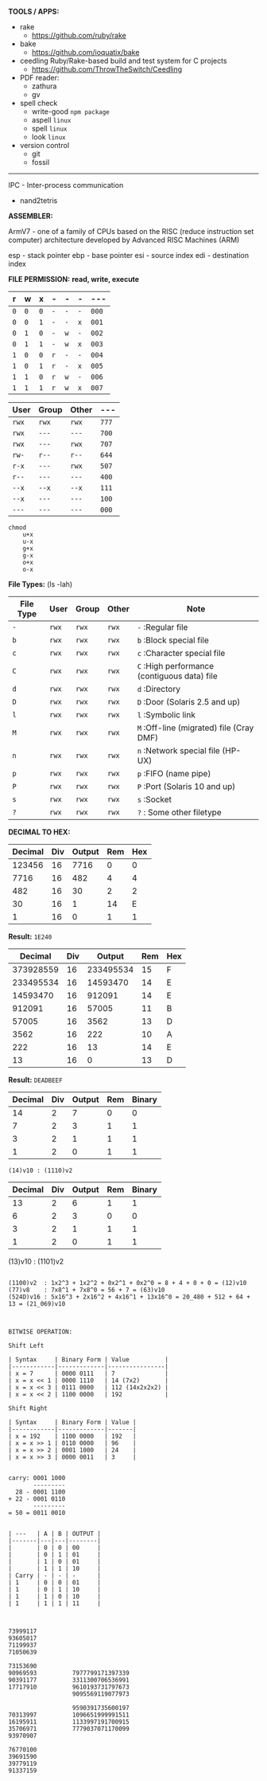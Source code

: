 __TOOLS / APPS:__
- rake
    - https://github.com/ruby/rake
- bake
    - https://github.com/ioquatix/bake
- ceedling
    Ruby/Rake-based build and test system for C projects
    - https://github.com/ThrowTheSwitch/Ceedling
- PDF reader:
    - zathura
    - gv
- spell check
    - write-good  `npm package`
    - aspell      `linux`
    - spell       `linux`
    - look        `linux`
- version control
    - git
    - fossil

-------------------------------------------------------------

IPC - Inter-process communication

- nand2tetris


__ASSEMBLER:__

ArmV7 - one of a family of CPUs based on the RISC (reduce instruction set computer) architecture
developed by Advanced RISC Machines (ARM)

esp - stack pointer
ebp - base pointer
esi - source index
edi - destination index



__FILE PERMISSION:__
__read, write, execute__

| r | w | x | - | - | - | --- |
|---|---|---|---|---|---|-----|
| `0` | `0` | `0` | `-` | `-` | `-` | `000` |
| `0` | `0` | `1` | `-` | `-` | `x` | `001` |
| `0` | `1` | `0` | `-` | `w` | `-` | `002` |
| `0` | `1` | `1` | `-` | `w` | `x` | `003` |
| `1` | `0` | `0` | `r` | `-` | `-` | `004` |
| `1` | `0` | `1` | `r` | `-` | `x` | `005` |
| `1` | `1` | `0` | `r` | `w` | `-` | `006` |
| `1` | `1` | `1` | `r` | `w` | `x` | `007` |


| User | Group | Other | --- |
|------|-------|-------|-----|
| `rwx`  | `rwx`   | `rwx`   | `777` |
| `rwx`  | `---`   | `---`   | `700` |
| `rwx`  | `---`   | `rwx`   | `707` |
| `rw-`  | `r--`   | `r--`   | `644` |
| `r-x`  | `---`   | `rwx`   | `507` |
| `r--`  | `---`   | `---`   | `400` |
| `--x`  | `--x`   | `--x`   | `111` |
| `--x`  | `---`   | `---`   | `100` |
| `---`  | `---`   | `---`   | `000` |

``````
chmod
    u+x
    u-x
    g+x
    g-x
    o+x
    o-x
``````

__File Types:__ (ls -lah)

| File Type | User | Group | Other | Note                                       |
|-----------|------|-------|-------|--------------------------------------------|
| `-`         | `rwx`  | `rwx`   | `rwx`   | `-` :Regular file                            |
| `b`         | `rwx`  | `rwx`   | `rwx`   | `b` :Block special file                      |
| `c`         | `rwx`  | `rwx`   | `rwx`   | `c` :Character special file                  |
| `C`         | `rwx`  | `rwx`   | `rwx`   | `C` :High performance (contiguous data) file |
| `d`         | `rwx`  | `rwx`   | `rwx`   | `d` :Directory                               |
| `D`         | `rwx`  | `rwx`   | `rwx`   | `D` :Door (Solaris 2.5 and up)               |
| `l`         | `rwx`  | `rwx`   | `rwx`   | `l` :Symbolic link                           |
| `M`         | `rwx`  | `rwx`   | `rwx`   | `M` :Off-line (migrated) file (Cray DMF)     |
| `n`         | `rwx`  | `rwx`   | `rwx`   | `n` :Network special file (HP-UX)            |
| `p`         | `rwx`  | `rwx`   | `rwx`   | `p` :FIFO (name pipe)                        |
| `P`         | `rwx`  | `rwx`   | `rwx`   | `P` :Port (Solaris 10 and up)                |
| `s`         | `rwx`  | `rwx`   | `rwx`   | `s` :Socket                                  |
| `?`         | `rwx`  | `rwx`   | `rwx`   | `?` : Some other filetype                    |


__DECIMAL TO HEX:__

| Decimal | Div | Output | Rem | Hex |
|---------|-----|--------|-----|-----|
| 123456  | 16  | 7716   | 0   | 0   |
| 7716    | 16  | 482    | 4   | 4   |
| 482     | 16  | 30     | 2   | 2   |
| 30      | 16  | 1      | 14  | E   |
| 1       | 16  | 0      | 1   | 1   |

__Result:__ `1E240`

| Decimal   | Div | Output    | Rem | Hex |
|-----------|-----|-----------|-----|-----|
| 373928559 | 16  | 233495534 | 15  | F   |
| 233495534 | 16  | 14593470  | 14  | E   |
| 14593470  | 16  | 912091    | 14  | E   |
| 912091    | 16  | 57005     | 11  | B   |
| 57005     | 16  | 3562      | 13  | D   |
| 3562      | 16  | 222       | 10  | A   |
| 222       | 16  | 13        | 14  | E   |
| 13        | 16  | 0         | 13  | D   |

__Result:__ `DEADBEEF`


| Decimal | Div | Output | Rem | Binary |
|---------|-----|--------|-----|--------|
| 14      | 2   | 7      | 0   | 0      |
| 7       | 2   | 3      | 1   | 1      |
| 3       | 2   | 1      | 1   | 1      |
| 1       | 2   | 0      | 1   | 1      |

`(14)v10 : (1110)v2`


| Decimal | Div | Output | Rem | Binary |
|---------|-----|--------|-----|--------|
| 13      | 2   | 6      | 1   | 1      |
| 6       | 2   | 3      | 0   | 0      |
| 3       | 2   | 1      | 1   | 1      |
| 1       | 2   | 0      | 1   | 1      |

(13)v10 : (1101)v2


``````

(1100)v2  : 1x2^3 + 1x2^2 + 0x2^1 + 0x2^0 = 8 + 4 + 0 + 0 = (12)v10
(77)v8    : 7x8^1 + 7x8^0 = 56 + 7 = (63)v10
(524D)v16 : 5x16^3 + 2x16^2 + 4x16^1 + 13x16^0 = 20_480 + 512 + 64 + 13 = (21_069)v10



BITWISE OPERATION:

Shift Left

| Syntax     | Binary Form | Value          |
|------------|-------------|----------------|
| x = 7      | 0000 0111   | 7              |
| x = x << 1 | 0000 1110   | 14 (7x2)       |
| x = x << 3 | 0111 0000   | 112 (14x2x2x2) |
| x = x << 2 | 1100 0000   | 192            |

Shift Right

| Syntax     | Binary Form | Value |
|------------|-------------|-------|
| x = 192    | 1100 0000   | 192   |
| x = x >> 1 | 0110 0000   | 96    |
| x = x >> 2 | 0001 1000   | 24    |
| x = x >> 3 | 0000 0011   | 3     |


carry: 0001 1000
       ---------
  28 - 0001 1100
+ 22 - 0001 0110
       ---------
= 50 = 0011 0010


| ---   | A | B | OUTPUT |
|-------|---|---|--------|
|       | 0 | 0 | 00     |
|       | 0 | 1 | 01     |
|       | 1 | 0 | 01     |
|       | 1 | 1 | 10     |
| Carry | - | - | -      |
| 1     | 0 | 0 | 01     |
| 1     | 0 | 1 | 10     |
| 1     | 1 | 0 | 10     |
| 1     | 1 | 1 | 11     |



73999117
93605017
71199937
71050639

73153690
90969593          7977799171397339
90391177          3311300706536991
17717910          9610193731797673
                  9095569119077973

                  9590391735600197
70313997          1096651999991511
16195911          1133997191700915
35706971          7779037071170099
93970907

76770100
39691590
39779119
91337159
``````
